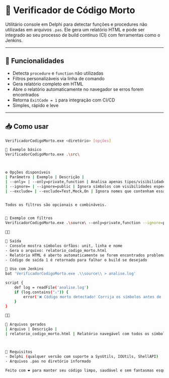 # 🧼 Verificador de Código Morto

Utilitário console em Delphi para detectar funções e procedures não utilizadas em arquivos `.pas`. Ele gera um relatório HTML e pode ser integrado ao seu processo de build contínuo (CI) com ferramentas como o Jenkins.

---

## 🚀 Funcionalidades

- Detecta `procedure` e `function` não utilizadas
- Filtros personalizáveis via linha de comando
- Gera relatório completo em HTML
- Abre o relatório automaticamente no navegador se erros forem encontrados
- Retorna `ExitCode = 1` para integração com CI/CD
- Simples, rápido e leve

---

## 📥 Como usar

```bash
VerificadorCodigoMorto.exe <diretório> [opções]

📁 Exemplo básico
VerificadorCodigoMorto.exe .\src\



⚙️ Opções disponíveis
| Parâmetro | Exemplo | Descrição | 
| --only= | --only=private,function | Analisa apenas tipos/visibilidades específicos | 
| --ignore= | --ignore=public | Ignora símbolos com visibilidades específicas | 
| --exclude= | --exclude=Test,Mock,On | Ignora nomes que contenham essas palavras | 


Todos os filtros são opcionais e combináveis.


🧪 Exemplo com filtros
VerificadorCodigoMorto.exe .\source\ --only=private,function --ignore=public --exclude=On,Test,dm



📝 Saída
- Console mostra símbolos órfãos: unit, linha e nome
- Gera o arquivo: relatorio_codigo_morto.html
- Relatório HTML é aberto automaticamente se forem encontrados problemas
- Código de saída 1 é retornado para falhar o build se desejado

🤖 Uso com Jenkins
bat 'VerificadorCodigoMorto.exe .\\source\\ > analise.log'

script {
    def log = readFile('analise.log')
    if (log.contains("⚠️")) {
        error('❌ Código morto detectado! Corrija os símbolos antes de continuar.')
    }
}



📁 Arquivos gerados
| Arquivo | Descrição | 
| relatorio_codigo_morto.html | Relatório navegável com todos os símbolos não utilizados | 



🧰 Requisitos
- Delphi (qualquer versão com suporte a SysUtils, IOUtils, ShellAPI)
- Arquivos .pas no diretório informado

Feito com ❤️ para manter seu código limpo, saudável e sem fantasmas esquecidos na arquitetura.

